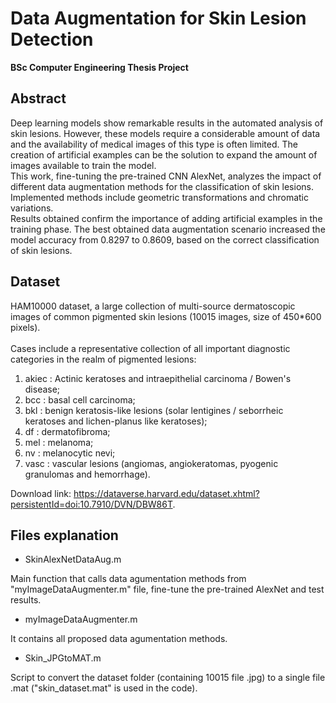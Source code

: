 # Data Augmentation for Skin Lesion Detection

**BSc Computer Engineering Thesis Project**

## Abstract

Deep learning models show remarkable results in the automated analysis of skin lesions. However, these models require a considerable amount of data and the availability of medical images of this type is often limited. The creation of artificial examples can be the solution to expand the amount of images available to train the model.<br />
This work, fine-tuning the pre-trained CNN AlexNet, analyzes the impact of different data augmentation methods for the classification of skin lesions. Implemented methods include geometric transformations and chromatic variations.<br />
Results obtained confirm the importance of adding artificial examples in the training phase. The best obtained data augmentation scenario increased the model accuracy from 0.8297 to 0.8609, based on the correct classification of skin lesions.

## Dataset

HAM10000 dataset, a large collection of multi-source dermatoscopic images of common pigmented skin lesions (10015 images, size of 450*600 pixels).<br /><br />
Cases include a representative collection of all important diagnostic categories in the realm of pigmented lesions: 
1. akiec : Actinic keratoses and intraepithelial carcinoma / Bowen's disease;
2. bcc   : basal cell carcinoma;
3. bkl   : benign keratosis-like lesions (solar lentigines / seborrheic keratoses and lichen-planus like keratoses);
4. df    : dermatofibroma;
5. mel   : melanoma;
6. nv    : melanocytic nevi;
7. vasc  : vascular lesions (angiomas, angiokeratomas, pyogenic granulomas and hemorrhage).

Download link: https://dataverse.harvard.edu/dataset.xhtml?persistentId=doi:10.7910/DVN/DBW86T.

## Files explanation

-	SkinAlexNetDataAug.m

Main function that calls data agumentation methods from "myImageDataAugmenter.m" file, fine-tune the pre-trained AlexNet and test results.

-	myImageDataAugmenter.m

It contains all proposed data agumentation methods.

- Skin_JPGtoMAT.m

Script to convert the dataset folder (containing 10015 file .jpg) to a single file .mat ("skin_dataset.mat" is used in the code).